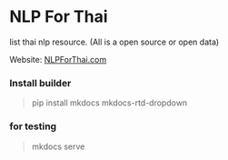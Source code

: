 # NLP For Thai

list thai nlp resource. (All is a open source or open data)

Website: [NLPForThai.com](https://nlpforthai.com)

### Install builder
> pip install mkdocs mkdocs-rtd-dropdown

### for testing

> mkdocs serve